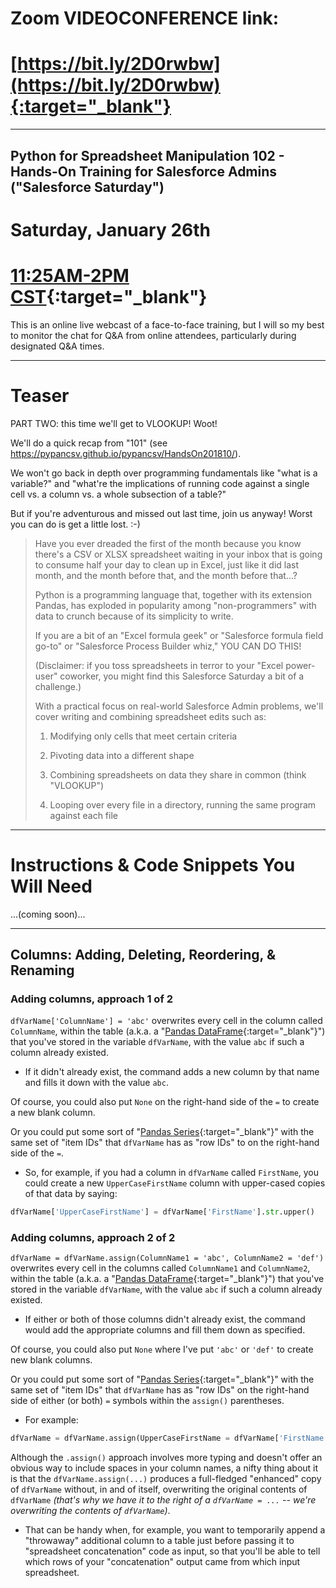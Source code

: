 # Zoom VIDEOCONFERENCE link:
# [https://bit.ly/2D0rwbw](https://bit.ly/2D0rwbw){:target="_blank"}

---

## Python for Spreadsheet Manipulation 102 - Hands-On Training for Salesforce Admins ("Salesforce Saturday")

# Saturday, January 26th
# [11:25AM-2PM CST](https://www.timeanddate.com/worldclock/fixedtime.html?iso=20190126T1125&p1=219){:target="_blank"}

This is an online live webcast of a face-to-face training, but I will so my best to monitor the chat for Q&A from online attendees, particularly during designated Q&A times.

---

# Teaser

PART TWO: this time we'll get to VLOOKUP! Woot!

We'll do a quick recap from "101" (see https://pypancsv.github.io/pypancsv/HandsOn201810/).

We won't go back in depth over programming fundamentals like "what is a variable?" and "what're the implications of running code against a single cell vs. a column vs. a whole subsection of a table?"

But if you're adventurous and missed out last time, join us anyway! Worst you can do is get a little lost.  :-)

> Have you ever dreaded the first of the month because you know there's a CSV or XLSX spreadsheet waiting in your inbox that is going to consume half your day to clean up in Excel, just like it did last month, and the month before that, and the month before that...?
> 
> Python is a programming language that, together with its extension Pandas, has exploded in popularity among "non-programmers" with data to crunch because of its simplicity to write.
> 
> If you are a bit of an "Excel formula geek" or "Salesforce formula field go-to" or "Salesforce Process Builder whiz," YOU CAN DO THIS!
> 
> (Disclaimer: if you toss spreadsheets in terror to your "Excel power-user" coworker, you might find this Salesforce Saturday a bit of a challenge.)
> 
> With a practical focus on real-world Salesforce Admin problems, we'll cover writing and combining spreadsheet edits such as:
> 
> 1. Modifying only cells that meet certain criteria
> 
> 2. Pivoting data into a different shape
> 
> 3. Combining spreadsheets on data they share in common (think "VLOOKUP")
> 
> 4. Looping over every file in a directory, running the same program against each file

---

# Instructions & Code Snippets You Will Need

...(coming soon)...

---

<div id="colcommands"/>

## Columns:  Adding, Deleting, Reordering, & Renaming

<div id="colcommands-add-1"/>

### Adding columns, approach 1 of 2

`dfVarName['ColumnName'] = 'abc'` overwrites every cell in the column called `ColumnName`, within the table (a.k.a. a "[Pandas DataFrame](https://pandas.pydata.org/pandas-docs/stable/dsintro.html){:target="_blank"}") that you've stored in the variable `dfVarName`, with the value `abc` if such a column already existed.

* If it didn't already exist, the command adds a new column by that name and fills it down with the value `abc`.

Of course, you could also put `None` on the right-hand side of the `=` to create a new blank column.

Or you could put some sort of "[Pandas Series](https://pandas.pydata.org/pandas-docs/stable/dsintro.html){:target="_blank"}" with the same set of "item IDs" that `dfVarName` has as "row IDs" to on the right-hand side of the `=`.

* So, for example, if you had a column in `dfVarName` called `FirstName`, you could create a new `UpperCaseFirstName` column with upper-cased copies of that data by saying:

```python
dfVarName['UpperCaseFirstName'] = dfVarName['FirstName'].str.upper()
```

<div id="colcommands-add-2"/>

### Adding columns, approach 2 of 2

`dfVarName = dfVarName.assign(ColumnName1 = 'abc', ColumnName2 = 'def')` overwrites every cell in the columns called `ColumnName1` and `ColumnName2`, within the table (a.k.a. a "[Pandas DataFrame](https://pandas.pydata.org/pandas-docs/stable/dsintro.html){:target="_blank"}") that you've stored in the variable `dfVarName`, with the value `abc` if such a column already existed.

* If either or both of those columns didn't already exist, the command would add the appropriate columns and fill them down as specified.

Of course, you could also put `None` where I've put `'abc'` or `'def'` to create new blank columns.

Or you could put some sort of "[Pandas Series](https://pandas.pydata.org/pandas-docs/stable/dsintro.html){:target="_blank"}" with the same set of "item IDs" that `dfVarName` has as "row IDs" on the right-hand side of either (or both) `=` symbols within the `assign()` parentheses.

* For example:
```python
dfVarName = dfVarName.assign(UpperCaseFirstName = dfVarName['FirstName'].str.upper(), LowerCaseFirstName = dfVarName['FirstName'].str.lower())
```

Although the `.assign()` approach involves more typing and doesn't offer an obvious way to include spaces in your column names, a nifty thing about it is that the `dfVarName.assign(...)` produces a full-fledged "enhanced" copy of `dfVarName` without, in and of itself, overwriting the original contents of `dfVarName` _(that's why we have it to the right of a `dfVarName = ...` -- we're overwriting the contents of `dfVarName`)_.

* That can be handy when, for example, you want to temporarily append a "throwaway" additional column to a table just before passing it to "spreadsheet concatenation" code as input, so that you'll be able to tell which rows of your "concatenation" output came from which input spreadsheet.
